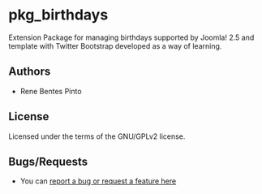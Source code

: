 pkg_birthdays
=============

Extension Package for managing birthdays supported by Joomla! 2.5 and template with Twitter Bootstrap developed as a way of learning.

## Authors

* Rene Bentes Pinto

## License

Licensed under the terms of the GNU/GPLv2 license.

## Bugs/Requests

* You can [report a bug or request a feature here](http://github.com/renebentes/pkg_birthdays/issues)

